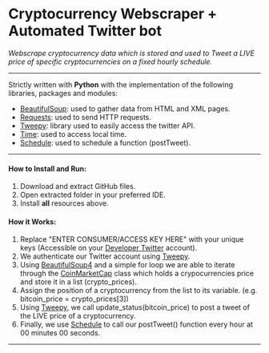 # Cryptocurrency Webscraper + Automated Twitter bot

_Webscrape cryptocurrency data which is stored and used to Tweet a LIVE price of specific cryptocurrencies on a fixed hourly schedule._

----

Strictly written with **Python** with the implementation of the following libraries, packages and modules: 
  * [BeautifulSoup](https://pypi.org/project/beautifulsoup4/): used to gather data from HTML and XML pages.
  * [Requests](https://pypi.org/project/requests/): used to send HTTP requests.
  * [Tweepy](https://docs.tweepy.org/en/stable/): library used to easily access the twitter API.
  * [Time](https://docs.python.org/3/library/time.html): used to access local time.
  * [Schedule](https://schedule.readthedocs.io/en/stable/): used to schedule a function (postTweet).

----

 #### How to Install and Run:
  1. Download and extract GitHub files.
  2. Open extracted folder in your preferred IDE.
  3. Install **all** resources above.

 #### How it Works:
  1. Replace "ENTER CONSUMER/ACCESS KEY HERE" with your unique keys (Accessible on your [Developer Twitter](http://developer.twitter.com/) account).
  2. We authenticate our Twitter account using [Tweepy](https://docs.tweepy.org/en/stable/).
  3. Using [BeautifulSoup4](https://pypi.org/project/beautifulsoup4/) and a simple for loop we are able to iterate through the [CoinMarketCap](coinmarketcap.com) class which holds a crypocurrencies price and store it in a list (crypto_prices).
  4. Assign the position of a cryptocurrency from the list to its variable. (e.g. bitcoin_price = crypto_prices[3])
  5. Using [Tweepy](https://docs.tweepy.org/en/stable/), we call update_status(bitcoin_price) to post a tweet of the LIVE price of a cryptocurrency.
  6. Finally, we use [Schedule](https://schedule.readthedocs.io/en/stable/) to call our postTweet() function every hour at 00 minutes 00 seconds.

----
